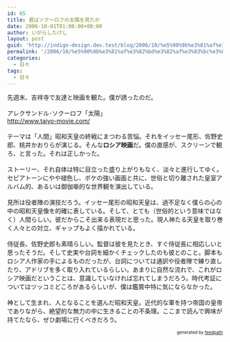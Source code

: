 ```yaml
---
id: 65
title: 君はソクーロフの太陽を見たか
date: 2006-10-01T01:08:00+00:00
author: いがらしたけし
layout: post
guid: 'http://indigo-design.dev.test/blog/2006/10/%e5%90%9b%e3%81%af%e3%82%bd%e3%82%af%e3%83%bc%e3%83%ad%e3%83%95%e3%81%ae%e5%a4%aa%e9%99%bd%e3%82%92%e8%a6%8b%e3%81%9f%e3%81%8b/'
permalink: '/2006/10/%e5%90%9b%e3%81%af%e3%82%bd%e3%82%af%e3%83%bc%e3%83%ad%e3%83%95%e3%81%ae%e5%a4%aa%e9%99%bd%e3%82%92%e8%a6%8b%e3%81%9f%e3%81%8b/'
categories:
  - 日々
tags:
  - 日々
---
```

先週末、吉祥寺で友達と映画を観た。僕が誘ったのだ。<br /><br />アレクサンドル･ソクーロフ「太陽」<br /><a href="http://www.taiyo-movie.com/">http://www.taiyo-movie.com/</a><br /><br />テーマは「人間」昭和天皇の終戦にまつわる苦悩。それをイッセー尾形、佐野史郎、桃井かおりらが演じる。そんな<span style="font-weight: bold">ロシア映画</span>だ。僕の直感が、スクリーンで観ろ、と言った。それは正しかった。<br /><br />ストーリー、それ自体は特に目立った盛り上がりもなく、淡々と進行してゆく。セピアトーンにやや褪色し、ボケの強い画面と共に、世俗と切り離された皇室アルバム的、あるいは御伽噺的な世界観を演出している。<br /><br />見所は役者陣の演技だろう。イッセー尾形の昭和天皇は、過不足なく僕らの心の中の昭和天皇像を的確に表している。そして、とても（世俗的という意味ではなく）人間らしい。彼だからこそ出来る表現だと思った。現人神たる天皇を取り巻く人々との対立、ギャップもよく描かれている。<br /><br />侍従長、佐野史郎も素晴らしい。監督は彼を見たとき、すぐ侍従長に相応しいと思ったそうだ。そして史実や台詞を細かくチェックしたのも彼とのこと。脚本もロシア人作家の手によるものだったが、台詞については通訳や役者陣で練り直したり、アドリブを多く取り入れているらしい。あまりに自然な流れで、これがロシア映画だということは、意識していなければ忘れてしまうだろう。時代考証についてはツッコミどころがあるらしいが、僕は鑑賞中特に気にならなかった。<br /><br />神として生まれ、人となることを選んだ昭和天皇。近代的な軍を持つ帝国の皇帝でありながら、絶望的な無力の中に生きることの不条理。ここまで読んで興味が持てたなら、ぜひ劇場に行くべきだろう。<br />
<div style="text-align: right;font-size: 10px">
&nbsp;&nbsp;<span>generated by <a href="http://feedpath.jp">feedpath</a></span>
</div>